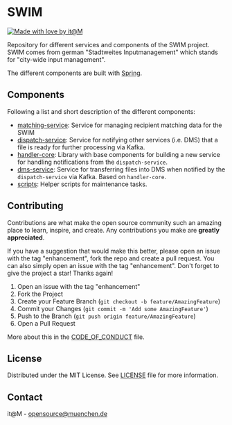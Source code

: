 # SWIM

[![Made with love by it@M][made-with-love-shield]][itm-opensource]
<!-- feel free to add more shields, style 'for-the-badge' -> see https://shields.io/badges -->

Repository for different services and components of the SWIM project.
SWIM comes from german "Stadtweites Inputmanagement" which stands for "city-wide input management".

The different components are built with [Spring](https://spring.io/).

## Components

Following a list and short description of the different components:

- [matching-service](./matching-service): Service for managing recipient matching data for the SWIM
- [dispatch-service](./dispatch-service): Service for notifying other services (i.e. DMS) that a file is ready for further processing via Kafka.
- [handler-core](./handler-core): Library with base components for building a new service for handling notifications from the `dispatch-service`.
- [dms-service](./dms-service): Service for transferring files into DMS when notified by the `dispatch-service` via Kafka. Based on `handler-core`.
- [scripts](./scripts): Helper scripts for maintenance tasks.

## Contributing

Contributions are what make the open source community such an amazing place to learn, inspire, and create. Any contributions you make are **greatly appreciated**.

If you have a suggestion that would make this better, please open an issue with the tag "enhancement", fork the repo and create a pull request. You can also simply open an issue with the tag "enhancement".
Don't forget to give the project a star! Thanks again!

1. Open an issue with the tag "enhancement"
2. Fork the Project
3. Create your Feature Branch (`git checkout -b feature/AmazingFeature`)
4. Commit your Changes (`git commit -m 'Add some AmazingFeature'`)
5. Push to the Branch (`git push origin feature/AmazingFeature`)
6. Open a Pull Request

More about this in the [CODE_OF_CONDUCT](/CODE_OF_CONDUCT.md) file.


## License

Distributed under the MIT License. See [LICENSE](LICENSE) file for more information.


## Contact

it@M - opensource@muenchen.de

<!-- project shields / links -->
[made-with-love-shield]: https://img.shields.io/badge/made%20with%20%E2%9D%A4%20by-it%40M-yellow?style=for-the-badge
[itm-opensource]: https://opensource.muenchen.de/
